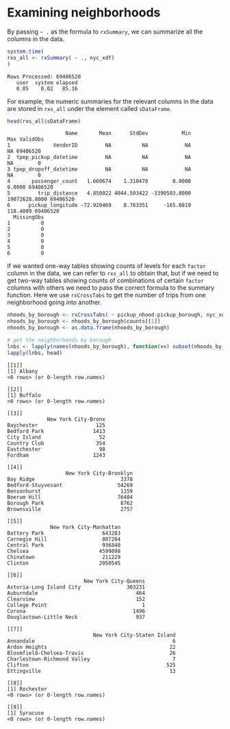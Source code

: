 # Examining neighborhoods

By passing `~ .` as the formula to `rxSummary`, we can summarize all the columns in the data.

```R
system.time(
rxs_all <- rxSummary( ~ ., nyc_xdf)
)
```

```Rout
Rows Processed: 69406520 
   user  system elapsed 
   0.05    0.02   85.16 
```

For example, the numeric summaries for the relevant columns in the data are stored in `rxs_all` under the element called `sDataFrame`.

```R
head(rxs_all$sDataFrame)
```

```Rout
                   Name       Mean      StdDev           Min           Max ValidObs
1              VendorID         NA          NA            NA            NA 69406520
2  tpep_pickup_datetime         NA          NA            NA            NA        0
3 tpep_dropoff_datetime         NA          NA            NA            NA        0
4       passenger_count   1.660674    1.310478        0.0000        9.0000 69406520
5         trip_distance   4.850022 4044.503422 -3390583.8000 19072628.8000 69406520
6      pickup_longitude -72.920469    8.763351     -165.0819      118.4089 69406520
  MissingObs
1          0
2          0
3          0
4          0
5          0
6          0
```

If we wanted one-way tables showing counts of levels for each `factor` column in the data, we can refer to `rxs_all` to obtain that, but if we need to get two-way tables showing counts of combinations of certain `factor` columns with others we need to pass the correct formula to the summary function. Here we use `rxCrossTabs` to get the number of trips from one neighborhood going into another.

```R
nhoods_by_borough <- rxCrossTabs( ~ pickup_nhood:pickup_borough, nyc_xdf)
nhoods_by_borough <- nhoods_by_borough$counts[[1]]
nhoods_by_borough <- as.data.frame(nhoods_by_borough)

# get the neighborhoods by borough
lnbs <- lapply(names(nhoods_by_borough), function(vv) subset(nhoods_by_borough, nhoods_by_borough[ , vv] > 0, select = vv, drop = FALSE))
lapply(lnbs, head)
```

```Rout
[[1]]
[1] Albany
<0 rows> (or 0-length row.names)

[[2]]
[1] Buffalo
<0 rows> (or 0-length row.names)

[[3]]
             New York City-Bronx
Baychester                   125
Bedford Park                1413
City Island                   52
Country Club                 354
Eastchester                   98
Fordham                     1243

[[4]]
                   New York City-Brooklyn
Bay Ridge                            3378
Bedford-Stuyvesant                  54269
Bensonhurst                          1159
Boerum Hill                         76404
Borough Park                         8762
Brownsville                          2757

[[5]]
              New York City-Manhattan
Battery Park                   643283
Carnegie Hill                  807204
Central Park                   936840
Chelsea                       4599098
Chinatown                      211229
Clinton                       2050545

[[6]]
                         New York City-Queens
Astoria-Long Island City               303231
Auburndale                                464
Clearview                                 152
College Point                               1
Corona                                   1496
Douglastown-Little Neck                   937

[[7]]
                            New York City-Staten Island
Annandale                                             6
Ardon Heights                                        22
Bloomfield-Chelsea-Travis                            26
Charlestown-Richmond Valley                           7
Clifton                                             525
Ettingville                                          13

[[8]]
[1] Rochester
<0 rows> (or 0-length row.names)

[[9]]
[1] Syracuse
<0 rows> (or 0-length row.names)
```